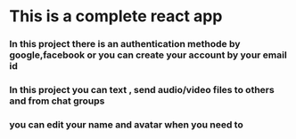 # This is a complete react app

### In this project there is an authentication methode by google,facebook or you can create your account by your email id

### In this project you can text , send audio/video files to others and from chat groups

### you can edit your name and avatar when you need to
